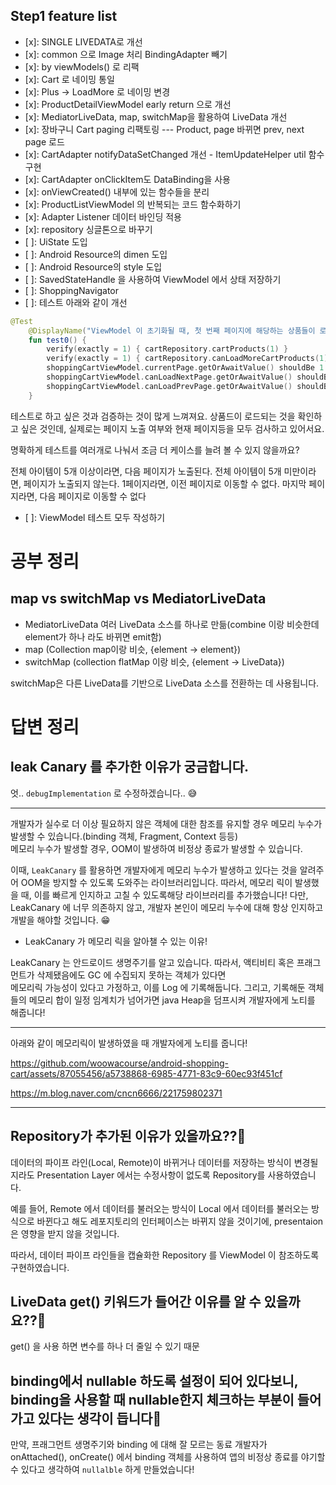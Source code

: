 ## Step1 feature list

- [x]: SINGLE LIVEDATA로 개선
- [x]: common 으로 Image 처리 BindingAdapter 빼기
- [x]: by viewModels() 로 리팩
- [x]: Cart 로 네이밍 통일
- [x]: Plus -> LoadMore 로 네이밍 변경 
- [x]: ProductDetailViewModel early return 으로 개선
- [x]: MediatorLiveData, map, switchMap을 활용하여 LiveData 개선 
- [x]: 장바구니 Cart paging 리팩토링 --- Product, page 바뀌면 prev, next page 로드
- [x]: CartAdapter notifyDataSetChanged 개선 - ItemUpdateHelper util 함수 구현
- [x]: CartAdapter onClickItem도 DataBinding을 사용
- [x]: onViewCreated() 내부에 있는 함수들을 분리
- [x]: ProductListViewModel 의 반복되는 코드 함수화하기
- [x]: Adapter Listener 데이터 바인딩 적용
- [x]: repository 싱글톤으로 바꾸기
- [ ]: UiState 도입
- [ ]: Android Resource의 dimen 도입
- [ ]: Android Resource의 style 도입
- [ ]: SavedStateHandle 을 사용하여 ViewModel 에서 상태 저장하기
- [ ]: ShoppingNavigator
- [ ]: 테스트 아래와 같이 개선
```kotlin
@Test
    @DisplayName("ViewModel 이 초기화될 때, 첫 번째 페이지에 해당하는 상품들이 로드된다")
    fun test0() {
        verify(exactly = 1) { cartRepository.cartProducts(1) }
        verify(exactly = 1) { cartRepository.canLoadMoreCartProducts(1) }
        shoppingCartViewModel.currentPage.getOrAwaitValue() shouldBe 1
        shoppingCartViewModel.canLoadNextPage.getOrAwaitValue() shouldBe true
        shoppingCartViewModel.canLoadPrevPage.getOrAwaitValue() shouldBe false
    }
```
테스트로 하고 싶은 것과 검증하는 것이 많게 느껴져요.
상품드이 로드되는 것을 확인하고 싶은 것인데, 실제로는 페이지 노출 여부와 현재 페이지등을 모두 검사하고 있어서요.

명확하게 테스트를 여러개로 나눠서 조금 더 케이스를 늘려 볼 수 있지 않을까요?

전체 아이템이 5개 이상이라면, 다음 페이지가 노출된다.
전체 아이템이 5개 미만이라면, 페이지가 노출되지 않는다.
1페이지라면, 이전 페이지로 이동할 수 없다.
마지막 페이지라면, 다음 페이지로 이동할 수 없다
- [ ]: ViewModel 테스트 모두 작성하기  

# 공부 정리
## map vs switchMap vs MediatorLiveData
- MediatorLiveData 여러 LiveData 소스를 하나로 만듦(combine 이랑 비슷한데 element가 하나 라도 바뀌면 emit함)
- map (Collection map이랑 비슷, {element -> element})
- switchMap (collection flatMap 이랑 비슷, {element -> LiveData})

switchMap은 다른 LiveData를 기반으로 LiveData 소스를 전환하는 데 사용됩니다.

# 답변 정리
## leak Canary 를 추가한 이유가 궁금합니다.

엇.. `debugImplementation` 로 수정하겠습니다.. 😅

---  

개발자가 실수로 더 이상 필요하지 않은 객체에 대한 참조를 유지할 경우 메모리 누수가 발생할 수 있습니다.(binding 객체, Fragment, Context 등등)  
메모리 누수가 발생할 경우, OOM이 발생하여 비정상 종료가 발생할 수 있습니다.

이때, `LeakCanary` 를 활용하면 개발자에게 메모리 누수가 발생하고 있다는 것을 알려주어 OOM을 방지할 수 있도록 도와주는 라이브러리입니다.
따라서, 메모리 릭이 발생했을 때, 이를 빠르게 인지하고 고칠 수 있도록해당 라이브러리를 추가했습니다! 다만, LeakCanary 에 너무 의존하지 않고, 개발자 본인이 메모리 누수에 대해 항상 인지하고 개발을 해야할 것입니다. 😁

- LeakCanary 가 메모리 릭을 알아챌 수 있는 이유!

LeakCanary 는 안드로이드 생명주기를 알고 있습니다.
따라서, 액티비티 혹은 프래그먼트가 삭제됐음에도 GC 에 수집되지 못하는 객체가 있다면   
메모리릭 가능성이 있다고 가정하고, 이를 Log 에 기록해둡니다.
그리고, 기록해둔 객체들의 메모리 합이 일정 임계치가 넘어가면 java Heap을 덤프시켜 개발자에게 노티를 해줍니다!

---  

아래와 같이 메모리릭이 발생하였을 때 개발자에게 노티를 줍니다!

https://github.com/woowacourse/android-shopping-cart/assets/87055456/a5738868-6985-4771-83c9-60ec93f451cf

https://m.blog.naver.com/cncn6666/221759802371


----


## Repository가 추가된 이유가 있을까요??🤔

데이터의 파이프 라인(Local, Remote)이 바뀌거나 데이터를 저장하는 방식이 변경될지라도 Presentation Layer 에서는 수정사항이 없도록 Repository를 사용하였습니다.

예를 들어, Remote 에서 데이터를 불러오는 방식이 Local 에서 데이터를 불러오는 방식으로 바뀐다고 해도 레포지토리의 인터페이스는 바뀌지 않을 것이기에, presentaion은 영향을 받지 않을 것입니다.

따라서, 데이터 파이프 라인들을 캡슐화한 Repository 를 ViewModel 이 참조하도록 구현하였습니다.

## LiveData get() 키워드가 들어간 이유를 알 수 있을까요??🤔

get() 을 사용 하면 변수를 하나 더 줄일 수 있기 때문

## binding에서 nullable 하도록 설정이 되어 있다보니, binding을 사용할 때 nullable한지 체크하는 부분이 들어가고 있다는 생각이 듭니다🥲

만약, 프래그먼트 생명주기와 binding 에 대해 잘 모르는 동료 개발자가 onAttached(), onCreate() 에서 binding 객체를 사용하여
앱의 비정상 종료를 야기할 수 있다고 생각하여 `nullalble` 하게 만들었습니다!